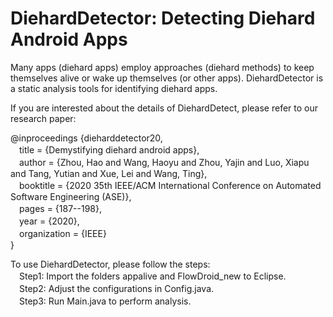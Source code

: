 # DiehardDetector: Detecting Diehard Android Apps

Many apps (diehard apps) employ approaches (diehard methods) to keep themselves alive or wake up themselves (or other apps). DiehardDetector is a static analysis tools for identifying diehard apps.

If you are interested about the details of DiehardDetect, please refer to our research paper:  

@inproceedings {dieharddetector20,  
　title = {Demystifying diehard android apps},  
　author = {Zhou, Hao and Wang, Haoyu and Zhou, Yajin and Luo, Xiapu and Tang, Yutian and Xue, Lei and Wang, Ting},  
　booktitle = {2020 35th IEEE/ACM International Conference on Automated Software Engineering (ASE)},  
　pages = {187--198},  
　year = {2020},  
　organization = {IEEE}  
}

To use DiehardDetector, please follow the steps:  
　Step1: Import the folders appalive and FlowDroid_new to Eclipse.  
　Step2: Adjust the configurations in Config.java.  
　Step3: Run Main.java to perform analysis.  
